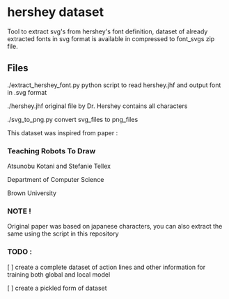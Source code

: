 # hershey dataset

Tool to extract svg's from hershey's font definition, dataset of already extracted fonts in svg format is available in compressed to font_svgs zip file.

## Files

./extract_hershey_font.py   python script to read hershey.jhf and output font in .svg format

./hershey.jhf               original file by Dr. Hershey contains all characters

./svg_to_png.py 	    convert svg_files to png_files

This dataset was inspired from paper :

### Teaching Robots To Draw

Atsunobu Kotani and Stefanie Tellex

Department of Computer Science

Brown University

### NOTE !

Original paper was based on japanese characters, you can also extract the same using the script in this repository

### TODO : 

[ ] create a complete dataset of action lines and other information for training both global and local model

[ ] create a pickled form of dataset 
